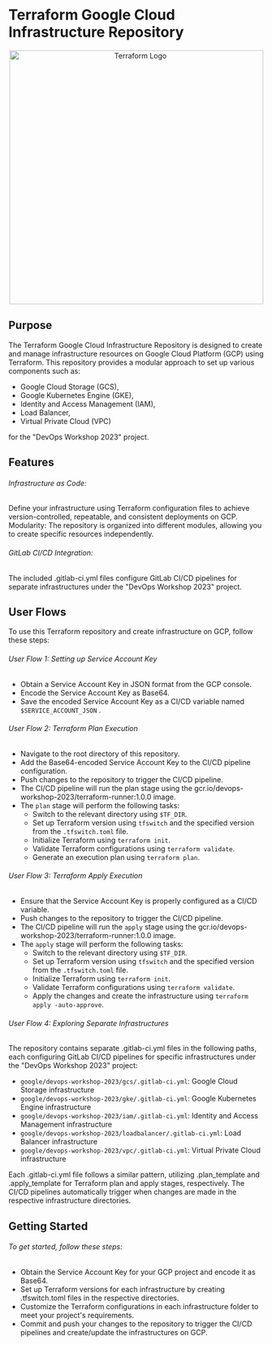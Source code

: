 # **Terraform Google Cloud Infrastructure Repository**


<div align="center">
  <img src="https://se.ewi.tudelft.nl/desosa2019/chapters/terraform/images/617845e3592d99b71c40470d33c1785090cc4afa.png" alt="Terraform Logo" width="500">
</div>



## Purpose

The Terraform Google Cloud Infrastructure Repository is designed to create and manage infrastructure resources on Google Cloud Platform (GCP) using Terraform. This repository provides a modular approach to set up various components such as:
- Google Cloud Storage (GCS),
- Google Kubernetes Engine (GKE),
- Identity and Access Management (IAM),
- Load Balancer,
- Virtual Private Cloud (VPC)

for the "DevOps Workshop 2023" project.

## Features

###### Infrastructure as Code:

Define your infrastructure using Terraform configuration files to achieve version-controlled, repeatable, and consistent deployments on GCP.
Modularity: The repository is organized into different modules, allowing you to create specific resources independently.

###### GitLab CI/CD Integration:

The included .gitlab-ci.yml files configure GitLab CI/CD pipelines for separate infrastructures under the "DevOps Workshop 2023" project.


## User Flows

To use this Terraform repository and create infrastructure on GCP, follow these steps:

###### User Flow 1: Setting up Service Account Key
- Obtain a Service Account Key in JSON format from the GCP console.
- Encode the Service Account Key as Base64.
- Save the encoded Service Account Key as a CI/CD variable named `$SERVICE_ACCOUNT_JSON` .

###### User Flow 2: Terraform Plan Execution
- Navigate to the root directory of this repository.
- Add the Base64-encoded Service Account Key to the CI/CD pipeline configuration.
- Push changes to the repository to trigger the CI/CD pipeline.
- The CI/CD pipeline will run the plan stage using the gcr.io/devops-workshop-2023/terraform-runner:1.0.0 image.
- The `plan` stage will perform the following tasks:
  - Switch to the relevant directory using `$TF_DIR`.
  - Set up Terraform version using `tfswitch` and the specified version from the `.tfswitch.toml` file.
  - Initialize Terraform using `terraform init`.
  - Validate Terraform configurations using `terraform validate`.
  - Generate an execution plan using `terraform plan`.

###### User Flow 3: Terraform Apply Execution
- Ensure that the Service Account Key is properly configured as a CI/CD variable.
- Push changes to the repository to trigger the CI/CD pipeline.
- The CI/CD pipeline will run the `apply` stage using the gcr.io/devops-workshop-2023/terraform-runner:1.0.0 image.
- The `apply` stage will perform the following tasks:
  - Switch to the relevant directory using `$TF_DIR`.
  - Set up Terraform version using `tfswitch` and the specified version from the `.tfswitch.toml` file.
  - Initialize Terraform using `terraform init`.
  - Validate Terraform configurations using `terraform validate`.
  - Apply the changes and create the infrastructure using `terraform apply -auto-approve`.

###### User Flow 4: Exploring Separate Infrastructures
The repository contains separate .gitlab-ci.yml files in the following paths, each configuring GitLab CI/CD pipelines for specific infrastructures under the "DevOps Workshop 2023" project:

- `google/devops-workshop-2023/gcs/.gitlab-ci.yml`: Google Cloud Storage infrastructure
- `google/devops-workshop-2023/gke/.gitlab-ci.yml`: Google Kubernetes Engine infrastructure
- `google/devops-workshop-2023/iam/.gitlab-ci.yml`: Identity and Access Management infrastructure
- `google/devops-workshop-2023/loadbalancer/.gitlab-ci.yml`: Load Balancer infrastructure
- `google/devops-workshop-2023/vpc/.gitlab-ci.yml`: Virtual Private Cloud infrastructure

Each .gitlab-ci.yml file follows a similar pattern, utilizing .plan_template and .apply_template for Terraform plan and apply stages, respectively. The CI/CD pipelines automatically trigger when changes are made in the respective infrastructure directories.

## Getting Started

###### To get started, follow these steps:

- Obtain the Service Account Key for your GCP project and encode it as Base64.
- Set up Terraform versions for each infrastructure by creating .tfswitch.toml files in the respective directories.
- Customize the Terraform configurations in each infrastructure folder to meet your project's requirements.
- Commit and push your changes to the repository to trigger the CI/CD pipelines and create/update the infrastructures on GCP.
